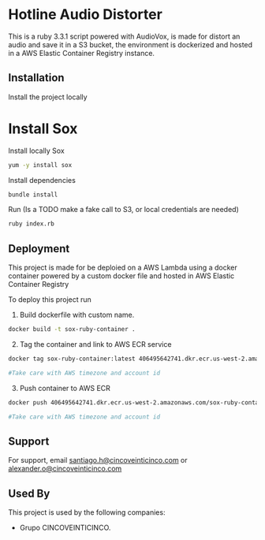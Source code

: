 # Hotline Audio Distorter

This is a ruby 3.3.1 script powered with AudioVox, is made for distort an audio and save it in a S3 bucket, the environment is dockerized and hosted in a AWS Elastic Container Registry instance.

## Installation

Install the project locally

# Install Sox

Install locally Sox

```bash
yum -y install sox
```

Install dependencies

```bash
bundle install
```

Run
(Is a TODO make a fake call to S3, or local credentials are needed)

```bash
ruby index.rb
```

## Deployment

This project is made for be deploied on a AWS Lambda using a docker container powered by a custom docker file and hosted in AWS Elastic Container Registry

To deploy this project run

1. Build dockerfile with custom name.

```bash
docker build -t sox-ruby-container .
```

2. Tag the container and link to AWS ECR service

```bash
docker tag sox-ruby-container:latest 406495642741.dkr.ecr.us-west-2.amazonaws.com/sox-ruby-container:latest

#Take care with AWS timezone and account id
```

3. Push container to AWS ECR

```bash
docker push 406495642741.dkr.ecr.us-west-2.amazonaws.com/sox-ruby-container:latest

#Take care with AWS timezone and account id
```

## Support

For support, email santiago.h@cincoveinticinco.com or alexander.o@cincoveinticinco.com

## Used By

This project is used by the following companies:

- Grupo CINCOVEINTICINCO.
